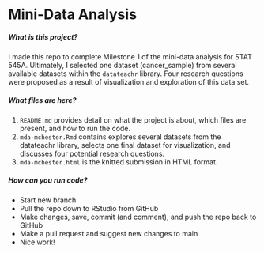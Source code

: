 
# Mini-Data Analysis

##### What is this project?

I made this repo to complete Milestone 1 of the mini-data analysis for STAT 545A. Ultimately, I selected one dataset (cancer_sample) from several available datasets within the ```datateachr``` library. Four research questions were proposed as a result of visualization and exploration of this data set. 

##### What files are here?

1. ```README.md``` provides detail on what the project is about, which files are present, and how to run the code.
2. ```mda-mchester.Rmd``` contains explores several datasets from the datateachr library, selects one final dataset for visualization, and discusses four potential research questions.
3. ```mda-mchester.html``` is the knitted submission in HTML format.

##### How can you run code?

- Start new branch
- Pull the repo down to RStudio from GitHub
- Make changes, save, commit (and comment), and push the repo back to GitHub
- Make a pull request and suggest new changes to main
- Nice work!
